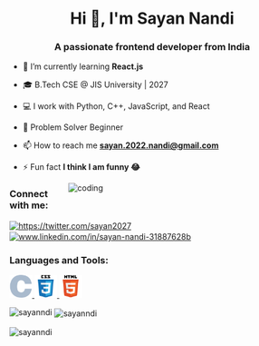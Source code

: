 <h1 align="center">Hi 👋, I'm Sayan Nandi</h1>
<h3 align="center">A passionate frontend developer from India</h3>

- 🌱 I’m currently learning **React.js**
- 🎓 B.Tech CSE @ JIS University | 2027
- 💻 I work with Python, C++, JavaScript, and React
- 🤔 Problem Solver Beginner



- 📫 How to reach me **sayan.2022.nandi@gmail.com**

- ⚡ Fun fact **I think I am funny 😂**
<img align="right" alt="coding" width="400" src="https://user-images.githubusercontent.com/55389276/140866485-8fb1c876-9a8f-4d6a-98dc-08c4981eaf70.gif">



<h3 align="left">Connect with me:</h3>
<p align="left">
<a href="https://twitter.com/https://twitter.com/sayan2027" target="blank"><img align="center" src="https://raw.githubusercontent.com/rahuldkjain/github-profile-readme-generator/master/src/images/icons/Social/twitter.svg" alt="https://twitter.com/sayan2027" height="30" width="40" /></a>
<a href="https://www.linkedin.com/in/sayan-nandi-31887628b/" target="blank"><img align="center" src="https://raw.githubusercontent.com/rahuldkjain/github-profile-readme-generator/master/src/images/icons/Social/linked-in-alt.svg" alt="www.linkedin.com/in/sayan-nandi-31887628b" height="30" width="40" /></a>
</p>

<h3 align="left">Languages and Tools:</h3>
<p align="left"> <a href="https://www.cprogramming.com/" target="_blank" rel="noreferrer"> <img src="https://raw.githubusercontent.com/devicons/devicon/master/icons/c/c-original.svg" alt="c" width="40" height="40"/> </a> <a href="https://www.w3schools.com/css/" target="_blank" rel="noreferrer"> <img src="https://raw.githubusercontent.com/devicons/devicon/master/icons/css3/css3-original-wordmark.svg" alt="css3" width="40" height="40"/> </a> <a href="https://www.w3.org/html/" target="_blank" rel="noreferrer"> <img src="https://raw.githubusercontent.com/devicons/devicon/master/icons/html5/html5-original-wordmark.svg" alt="html5" width="40" height="40"/> </a> </p>

<p><img align="left" src="https://github-readme-stats.vercel.app/api/top-langs?username=sayanndi&show_icons=true&locale=en&layout=compact" alt="sayanndi" /></p>

<p>&nbsp;<img align="center" src="https://github-readme-stats.vercel.app/api?username=sayanndi&show_icons=true&locale=en" alt="sayanndi" /></p>

<p><img align="center" src="https://github-readme-streak-stats.herokuapp.com/?user=sayanndi&" alt="sayanndi" /></p>

